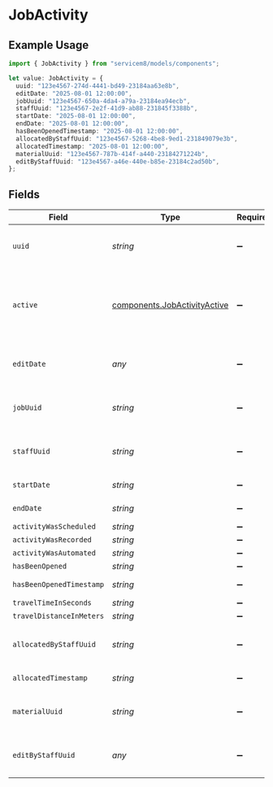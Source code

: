 # JobActivity

## Example Usage

```typescript
import { JobActivity } from "servicem8/models/components";

let value: JobActivity = {
  uuid: "123e4567-274d-4441-bd49-23184aa63e8b",
  editDate: "2025-08-01 12:00:00",
  jobUuid: "123e4567-650a-4da4-a79a-23184ea94ecb",
  staffUuid: "123e4567-2e2f-41d9-ab88-231845f3388b",
  startDate: "2025-08-01 12:00:00",
  endDate: "2025-08-01 12:00:00",
  hasBeenOpenedTimestamp: "2025-08-01 12:00:00",
  allocatedByStaffUuid: "123e4567-5268-4be8-9ed1-231849079e3b",
  allocatedTimestamp: "2025-08-01 12:00:00",
  materialUuid: "123e4567-787b-414f-a440-23184271224b",
  editByStaffUuid: "123e4567-a46e-440e-b85e-23184c2ad50b",
};
```

## Fields

| Field                                                                        | Type                                                                         | Required                                                                     | Description                                                                  | Example                                                                      |
| ---------------------------------------------------------------------------- | ---------------------------------------------------------------------------- | ---------------------------------------------------------------------------- | ---------------------------------------------------------------------------- | ---------------------------------------------------------------------------- |
| `uuid`                                                                       | *string*                                                                     | :heavy_minus_sign:                                                           | Unique identifier for this record                                            | 123e4567-274d-4441-bd49-23184aa63e8b                                         |
| `active`                                                                     | [components.JobActivityActive](../../models/components/jobactivityactive.md) | :heavy_minus_sign:                                                           | Record active/deleted flag.  Valid values are [0,1].  Valid values are [0,1] |                                                                              |
| `editDate`                                                                   | *any*                                                                        | :heavy_minus_sign:                                                           | Timestamp at which record was last modified                                  | 2025-08-01 12:00:00                                                          |
| `jobUuid`                                                                    | *string*                                                                     | :heavy_minus_sign:                                                           | N/A                                                                          | 123e4567-650a-4da4-a79a-23184ea94ecb                                         |
| `staffUuid`                                                                  | *string*                                                                     | :heavy_minus_sign:                                                           | N/A                                                                          | 123e4567-2e2f-41d9-ab88-231845f3388b                                         |
| `startDate`                                                                  | *string*                                                                     | :heavy_minus_sign:                                                           | N/A                                                                          | 2025-08-01 12:00:00                                                          |
| `endDate`                                                                    | *string*                                                                     | :heavy_minus_sign:                                                           | N/A                                                                          | 2025-08-01 12:00:00                                                          |
| `activityWasScheduled`                                                       | *string*                                                                     | :heavy_minus_sign:                                                           | N/A                                                                          |                                                                              |
| `activityWasRecorded`                                                        | *string*                                                                     | :heavy_minus_sign:                                                           | N/A                                                                          |                                                                              |
| `activityWasAutomated`                                                       | *string*                                                                     | :heavy_minus_sign:                                                           | N/A                                                                          |                                                                              |
| `hasBeenOpened`                                                              | *string*                                                                     | :heavy_minus_sign:                                                           | N/A                                                                          |                                                                              |
| `hasBeenOpenedTimestamp`                                                     | *string*                                                                     | :heavy_minus_sign:                                                           | N/A                                                                          | 2025-08-01 12:00:00                                                          |
| `travelTimeInSeconds`                                                        | *string*                                                                     | :heavy_minus_sign:                                                           | N/A                                                                          |                                                                              |
| `travelDistanceInMeters`                                                     | *string*                                                                     | :heavy_minus_sign:                                                           | N/A                                                                          |                                                                              |
| `allocatedByStaffUuid`                                                       | *string*                                                                     | :heavy_minus_sign:                                                           | N/A                                                                          | 123e4567-5268-4be8-9ed1-231849079e3b                                         |
| `allocatedTimestamp`                                                         | *string*                                                                     | :heavy_minus_sign:                                                           | N/A                                                                          | 2025-08-01 12:00:00                                                          |
| `materialUuid`                                                               | *string*                                                                     | :heavy_minus_sign:                                                           | N/A                                                                          | 123e4567-787b-414f-a440-23184271224b                                         |
| `editByStaffUuid`                                                            | *any*                                                                        | :heavy_minus_sign:                                                           | UUID of Staff Member who last modified record                                | 123e4567-a46e-440e-b85e-23184c2ad50b                                         |